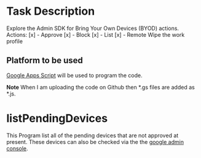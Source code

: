 # Task Description
Explore the Admin SDK for Bring Your Own Devices (BYOD) actions. 
Actions:
[x] - Approve 
[x] - Block
[x] - List 
[x] - Remote Wipe the work profile

## Platform to be used
[Google Apps Script](https://developers.google.com/apps-script) will be used to program the code. 

**Note** When I am uploading the code on Github then *.gs files are added as *.js. 

# listPendingDevices
This Program list all of the pending devices that are not approved at present. These devices can also be checked via the the [google admin console](www.admin.google.com).  

